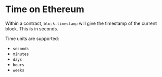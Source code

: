 # Time on Ethereum
Within a contract, `block.timestamp` will give the timestamp of the current block. This is in seconds.

Time units are supported:
- `seconds`
- `minutes`
- `days`
- `hours`
- `weeks`